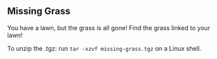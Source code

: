 ## Missing Grass

You have a lawn, but the grass is all gone! Find the grass linked to your lawn!

To unzip the .tgz: run `tar -xzvf missing-grass.tgz` on a Linux shell.
